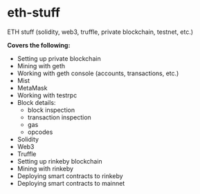 # eth-stuff
ETH stuff (solidity, web3, truffle, private blockchain, testnet, etc.)

**Covers the following:**

- Setting up private blockchain
- Mining with geth
- Working with geth console (accounts, transactions, etc.)
- Mist
- MetaMask
- Working with testrpc
- Block details:
    - block inspection
    - transaction inspection
    - gas
    - opcodes
- Solidity
- Web3
- Truffle
- Setting up rinkeby blockchain
- Mining with rinkeby
- Deploying smart contracts to rinkeby
- Deploying smart contracts to mainnet
